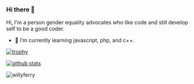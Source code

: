### Hi there 👋
Hi, I'm a person gender equality advocates who like code and still develop self to be a good coder.
- 🌱 I’m currently learning javascript, php, and c++.

[![trophy](https://github-profile-trophy.vercel.app/?username=WillyFerry&theme=onedark)](https://github.com/ryo-ma/github-profile-trophy)

[![github stats](https://github-readme-stats.vercel.app/api?username=WillyFerry&count_private=true&theme=dark)](https://github.com/anuraghazra/github-readme-stats)

![willyferry](https://count.getloli.com/get/@willyferry)
